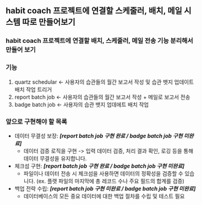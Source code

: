 ## habit coach 프로젝트에 연결할 스케줄러, 배치, 메일 시스템 따로 만들어보기
### habit coach 프로젝트에 연결할 배치, 스케줄러, 메일 전송 기능 분리해서 만들어 보기

### 기능
1. quartz schedular <- 사용자의 습관들의 월간 보고서 작성 및 습관 뱃지 업데이트 배치 작업 트리거
2. report batch job <- 사용자의 습관들의 월간 보고서 작성 + 메일로 보고서 전송
3. badge batch job <- 사용자의 습관 뱃지 업데에트 배치 작업

### 앞으로 구현해야 할 목록
- 데이터 무결성 보장: ***[report batch job 구현 완료 / badge batch job 구현 미완료]***
  - 데이터 검증 로직을 구현 -> 입력 데이터 검증, 처리 결과 확인, 로깅 등을 통해 데이터 무결성을 유지합니다.
- 체크섬 구현: ***[report batch job 구현 완료 / badge batch job 구현 미완료]***
  - 파일이나 데이터 전송 시 체크섬을 사용하면 데이터의 정확성을 검증할 수 있습니다.
  (ex. 플랫 파일의 마지막에 총 레코드 수나 주요 필드의 합계를 검증)
- 백업 전략 수립: ***[report batch job 구현 미완료 / badge batch job 구현 미완료]***
  - 데이터베이스의 모든 중요 데이터에 대한 백업 절차를 수립 및 테스트 필요
